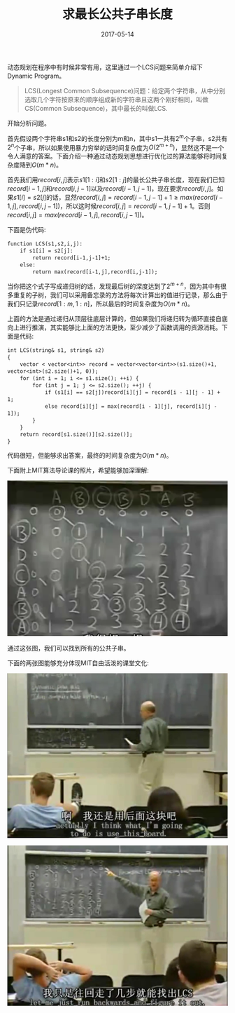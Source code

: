 ﻿---
layout: post
title: 求最长公共子串长度
date: 2017-05-14
10 categories: blog
tags: [动态规划]

---

动态规划在程序中有时候非常有用，这里通过一个LCS问题来简单介绍下Dynamic Program。

> LCS(Longest Common Subsequence)问题：给定两个字符串，从中分别选取几个字符按原来的顺序组成新的字符串且这两个刚好相同，叫做CS(Common Subsequence)，其中最长的叫做LCS.

开始分析问题。

首先假设两个字符串s1和s2的长度分别为m和n，其中s1一共有$2^m$个子串，s2共有$2^n$个子串，所以如果使用暴力穷举的话时间复杂度为$O(2^{m+n})$，显然这不是一个令人满意的答案。下面介绍一种通过动态规划思想进行优化过的算法能够将时间复杂度降到$O(m*n)$。

首先我们用$record[i,j]$表示$s1[1:i]$和$s2[1:j]$的最长公共子串长度，现在我们已知$record[i-1,j]$和$record[i,j-1]$以及$record[i-1,j-1]$，现在要求$record[i,j]$。如果$s1[i]=s2[j]$的话，显然$record[i,j]=record[i-1,j-1]+1≥max(record[i-1,j],record[i,j-1])$，所以这时候$record[i,j]=record[i-1,j-1]+1$。否则$record[i,j]=max(record[i-1,j],record[i,j-1])$。

下面是伪代码:

```
function LCS(s1,s2,i,j):
	if s1[i] = s2[j]:
		return record[i-1,j-1]+1;
	else:
		return max(record[i-1,j],record[i,j-1]);
```

当你把这个式子写成递归树的话，发现最后树的深度达到了$2^{m+n}$，因为其中有很多重复的子树，我们可以采用备忘录的方法将每次计算出的值进行记录，那么由于我们只记录$record[1:m,1:n]$，所以最后的时间复杂度为$O(m*n)$。

上面的方法是通过递归从顶层往底层计算的，但如果我们将递归转为循环直接自底向上进行推演，其实能够比上面的方法更快，至少减少了函数调用的资源消耗。下面是代码:

```
int LCS(string& s1, string& s2)
{
	vector < vector<int>> record = vector<vector<int>>(s1.size()+1, vector<int>(s2.size()+1, 0));
	for (int i = 1; i <= s1.size(); ++i) {
		for (int j = 1; j <= s2.size(); ++j) {
			if (s1[i] == s2[j])record[i][j] = record[i - 1][j - 1] + 1;
			else record[i][j] = max(record[i - 1][j], record[i][j - 1]);
		}
	}
	return record[s1.size()][s2.size()];
}
```

代码很短，但能够求出答案，最终的时间复杂度为$O(m*n)$。

下面附上MIT算法导论课的照片，希望能够加深理解:

![](https://raw.githubusercontent.com/dogloving/dogloving.github.io/master/img/20170514/pic3.png)

通过这张图，我们可以找到所有的公共子串。

下面的两张图能够充分体现MIT自由活泼的课堂文化:

![](https://raw.githubusercontent.com/dogloving/dogloving.github.io/master/img/20170514/pic1.jpg)

![](https://raw.githubusercontent.com/dogloving/dogloving.github.io/master/img/20170514/pic2.jpg)
